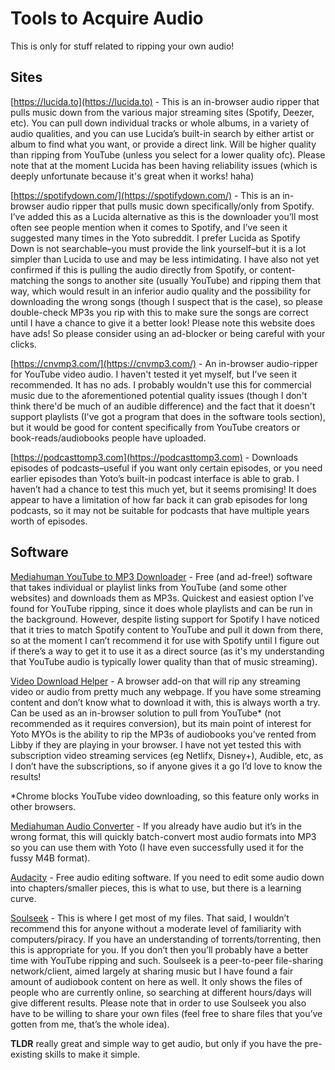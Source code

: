 # Tools to Acquire Audio

This is only for stuff related to ripping your own audio!

## Sites

[https://lucida.to](https://lucida.to) - This is an in-browser audio ripper that pulls music down from the various major streaming sites (Spotify, Deezer, etc). You can pull down individual tracks or whole albums, in a variety of audio qualities, and you can use Lucida’s built-in search by either artist or album to find what you want, or provide a direct link. Will be higher quality than ripping from YouTube (unless you select for a lower quality ofc). Please note that at the moment Lucida has been having reliability issues (which is deeply unfortunate because it's great when it works! haha)  

[https://spotifydown.com/](https://spotifydown.com/) - This is an in-browser audio ripper that pulls music down specifically/only from Spotify. I’ve added this as a Lucida alternative as this is the downloader you’ll most often see people mention when it comes to Spotify, and I’ve seen it suggested many times in the Yoto subreddit. I prefer Lucida as Spotify Down is not searchable–you must provide the link yourself–but it is a lot simpler than Lucida to use and may be less intimidating. I have also not yet confirmed if this is pulling the audio directly from Spotify, or content-matching the songs to another site (usually YouTube) and ripping them that way, which would result in an inferior audio quality and the possibility for downloading the wrong songs (though I suspect that is the case), so please double-check MP3s you rip with this to make sure the songs are correct until I have a chance to give it a better look! Please note this website does have ads! So please consider using an ad-blocker or being careful with your clicks.  

[https://cnvmp3.com/](https://cnvmp3.com/) - An in-browser audio-ripper for YouTube video audio. I haven't tested it yet myself, but I’ve seen it recommended. It has no ads. I probably wouldn't use this for commercial music due to the aforementioned potential quality issues (though I don't think there'd be much of an audible difference) and the fact that it doesn't support playlists (I've got a program that does in the software tools section), but it would be good for content specifically from YouTube creators or book-reads/audiobooks people have uploaded.  

[https://podcasttomp3.com](https://podcasttomp3.com)  - Downloads episodes of podcasts–useful if you want only certain episodes, or you need earlier episodes than Yoto’s built-in podcast interface is able to grab. I haven’t had a chance to test this much yet, but it seems promising! It does appear to have a limitation of how far back it can grab episodes for long podcasts, so it may not be suitable for podcasts that have multiple years worth of episodes.
  

## Software

[Mediahuman YouTube to MP3 Downloader](https://www.mediahuman.com/youtube-to-mp3/32/) - Free (and ad-free!) software that takes individual or playlist links from YouTube (and some other websites) and downloads them as MP3s. Quickest and easiest option I’ve found for YouTube ripping, since it does whole playlists and can be run in the background. However, despite listing support for Spotify I have noticed that it tries to match Spotify content to YouTube and pull it down from there, so at the moment I can’t recommend it for use with Spotify until I figure out if there’s a way to get it to use it as a direct source (as it's my understanding that YouTube audio is typically lower quality than that of music streaming).  

[Video Download Helper](https://www.downloadhelper.net/) -  A browser add-on that will rip any streaming video or audio from pretty much any webpage. If you have some streaming content and don’t know what to download it with, this is always worth a try. Can be used as an in-browser solution to pull from YouTube* (not recommended as it requires conversion), but its main point of interest for Yoto MYOs is the ability to rip the MP3s of audiobooks you’ve rented from Libby if they are playing in your browser. I have not yet tested this with subscription video streaming services (eg Netlifx, Disney+), Audible, etc, as I don’t have the subscriptions, so if anyone gives it a go I’d love to know the results!  

*Chrome blocks YouTube video downloading, so this feature only works in other browsers.  

[Mediahuman Audio Converter](https://www.mediahuman.com/audio-converter/) - If you already have audio but it’s in the wrong format, this will quickly batch-convert most audio formats into MP3 so you can use them with Yoto (I have even successfully used it for the fussy M4B format).  

[Audacity](https://www.audacityteam.org) - Free audio editing software. If you need to edit some audio down into chapters/smaller pieces, this is what to use, but there is a learning curve.  

[Soulseek](https://www.slsknet.org/news/node/1) - This is where I get most of my files. That said, I wouldn’t recommend this for anyone without a moderate level of familiarity with computers/piracy. If you have an understanding of torrents/torrenting, then this is appropriate for you. If you don’t then you’ll probably have a better time with YouTube ripping and such. Soulseek is a peer-to-peer file-sharing network/client, aimed largely at sharing music but I have found a fair amount of audiobook content on here as well. It only shows the files of people who are currently online, so searching at different hours/days will give different results. Please note that in order to use Soulseek you also have to be willing to share your own files (feel free to share files that you’ve gotten from me, that’s the whole idea).

  **TLDR** really great and simple way to get audio, but only if you have the pre-existing skills to make it simple.